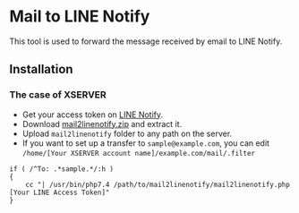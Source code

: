 # Mail to LINE Notify

This tool is used to forward the message received by email to LINE Notify.

## Installation

### The case of XSERVER

- Get your access token on [LINE Notify](https:/notify-bot.line.me/login).
- Download [mail2linenotify.zip](https://github.com/ko31/mail2linenotify/releases/latest) and extract it.
- Upload `mail2linenotify` folder to any path on the server.
- If you want to set up a transfer to `sample@example.com`, you can edit `/home/[Your XSERVER account name]/example.com/mail/.filter`

```
if ( /^To: .*sample.*/:h )
{
	cc "| /usr/bin/php7.4 /path/to/mail2linenotify/mail2linenotify.php [Your LINE Access Token]"
}
```
